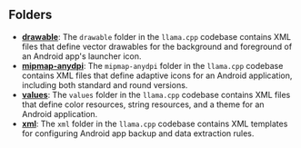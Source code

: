 ## Folders
- **[drawable](res/drawable.driver.md)**: The `drawable` folder in the `llama.cpp` codebase contains XML files that define vector drawables for the background and foreground of an Android app's launcher icon.
- **[mipmap-anydpi](res/mipmap-anydpi.driver.md)**: The `mipmap-anydpi` folder in the `llama.cpp` codebase contains XML files that define adaptive icons for an Android application, including both standard and round versions.
- **[values](res/values.driver.md)**: The `values` folder in the `llama.cpp` codebase contains XML files that define color resources, string resources, and a theme for an Android application.
- **[xml](res/xml.driver.md)**: The `xml` folder in the `llama.cpp` codebase contains XML templates for configuring Android app backup and data extraction rules.

